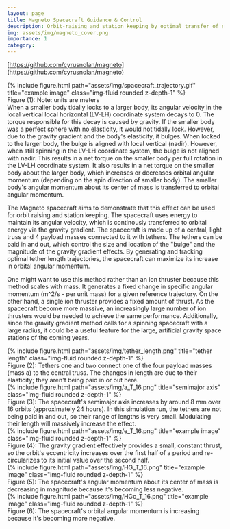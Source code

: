 ```yaml
---
layout: page
title: Magneto Spacecraft Guidance & Control
description: Orbit-raising and station keeping by optimal transfer of spacecraft spin angular momentum to orbital angular momentum using the gravity gradient.
img: assets/img/magneto_cover.png
importance: 1
category:
---
```

[https://github.com/cyrusnolan/magneto](https://github.com/cyrusnolan/magneto)
<div class="row">
    <div class="col-sm mt-3 mt-md-0">
        {% include figure.html path="assets/img/spacecraft_trajectory.gif" title="example image" class="img-fluid rounded z-depth-1" %}
    </div>
</div>
<div class="caption">
    Figure (1): Note: units are meters
</div>
When a smaller body tidally locks to a larger body, its angular velocity in the local vertical local horizontal (LV-LH) coordinate system decays to 0. The torque responsible for this decay is caused by gravity. If the smaller body was a perfect sphere with no elasticity, it would not tidally lock. However, due to the gravity gradient and the body's elasticity, it bulges. When locked to the larger body, the bulge is aligned with local vertical (nadir). However, when still spinning in the LV-LH coordinate system, the bulge is not aligned with nadir. This results in a net torque on the smaller body per full rotation in the LV-LH coordinate system. It also results in a net torque on the smaller body about the larger body, which increases or decreases orbital angular momentum (depending on the spin direction of smaller body). The smaller body's angular momentum about its center of mass is transferred to orbital angular momentum.

The Magneto spacecraft aims to demonstrate that this effect can be used for orbit raising and station keeping. The spacecraft uses energy to maintain its angular velocity, which is continously transferred to orbital energy via the gravity gradient. The spacecraft is made up of a central, light truss and 4 payload masses connected to it with tethers. The tethers can be paid in and out, which control the size and location of the "bulge" and the magnitude of the gravity gradient effects. By generating and tracking optimal tether length trajectories, the spacecraft can maximize its increase in orbital angular momentum.

One might want to use this method rather than an ion thruster because this method scales with mass. It generates a fixed change in specific angular momentum (m^2/s - per unit mass) for a given reference trajectory. On the other hand, a single ion thruster provides a fixed amount of thrust. As the spacecraft become more massive, an increasingly large number of ion thrusters would be needed to achieve the same performance. Additionally, since the gravity gradient method calls for a spinning spacecraft with a large radius, it could be a useful feature for the large, artificial gravity space stations of the coming years.

<div class="row">
    <div class="col-sm mt-3 mt-md-0">
        {% include figure.html path="assets/img/tether_length.png" title="tether length" class="img-fluid rounded z-depth-1" %}
    </div>
</div>
<div class="caption">
    Figure (2): Tethers one and two connect one of the four payload masses (mass a) to the central truss. The changes in length are due to their elasticity; they aren't being paid in or out here.
</div>
<div class="row">
    <div class="col-sm mt-3 mt-md-0">
        {% include figure.html path="assets/img/a_T_16.png" title="semimajor axis" class="img-fluid rounded z-depth-1" %}
    </div>
</div>
<div class="caption">
    Figure (3): The spacecraft's semimajor axis increases by around 8 mm over 16 orbits (approximately 24 hours). In this simulation run, the tethers are not being paid in and out, so their range of lengths is very small. Modulating their length will massively increase the effect.
</div>
<div class="row">
    <div class="col-sm mt-3 mt-md-0">
        {% include figure.html path="assets/img/e_T_16.png" title="example image" class="img-fluid rounded z-depth-1" %}
    </div>
</div>
<div class="caption">
    Figure (4): The gravity gradient effectively provides a small, constant thrust, so the orbit's eccentricity increases over the first half of a period and re-circularizes to its initial value over the second half.
</div>
<div class="row">
    <div class="col-sm mt-3 mt-md-0">
        {% include figure.html path="assets/img/HG_T_16.png" title="example image" class="img-fluid rounded z-depth-1" %}
    </div>
</div>
<div class="caption">
    Figure (5): The spacecraft's angular momentum about its center of mass is decreasing in magnitude because it's becoming less negative.
</div>
<div class="row">
    <div class="col-sm mt-3 mt-md-0">
        {% include figure.html path="assets/img/HGo_T_16.png" title="example image" class="img-fluid rounded z-depth-1" %}
    </div>
</div>
<div class="caption">
    Figure (6): The spacecraft's orbital angular momentum is increasing because it's becoming more negative.
</div>
